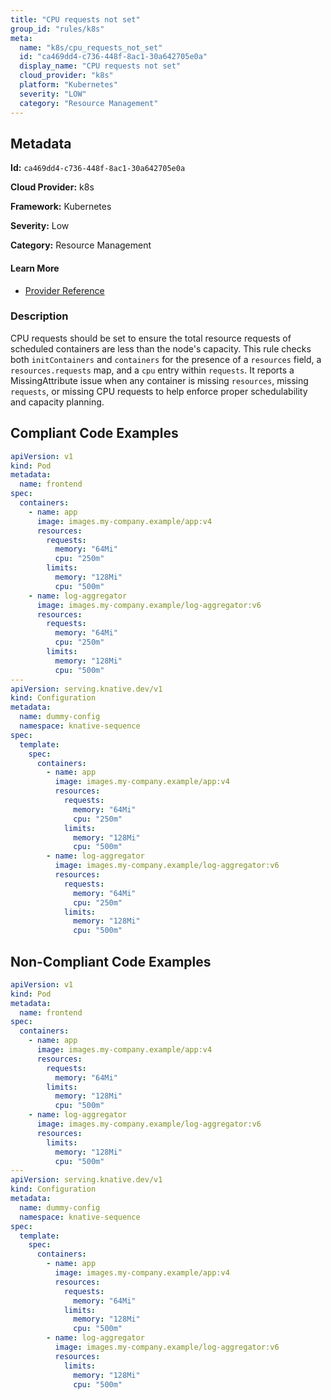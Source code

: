 ```yaml
---
title: "CPU requests not set"
group_id: "rules/k8s"
meta:
  name: "k8s/cpu_requests_not_set"
  id: "ca469dd4-c736-448f-8ac1-30a642705e0a"
  display_name: "CPU requests not set"
  cloud_provider: "k8s"
  platform: "Kubernetes"
  severity: "LOW"
  category: "Resource Management"
---
```

## Metadata

**Id:** `ca469dd4-c736-448f-8ac1-30a642705e0a`

**Cloud Provider:** k8s

**Framework:** Kubernetes

**Severity:** Low

**Category:** Resource Management

#### Learn More

 - [Provider Reference](https://kubernetes.io/docs/concepts/configuration/manage-resources-containers/#)

### Description

 CPU requests should be set to ensure the total resource requests of scheduled containers are less than the node's capacity. This rule checks both `initContainers` and `containers` for the presence of a `resources` field, a `resources.requests` map, and a `cpu` entry within `requests`. It reports a MissingAttribute issue when any container is missing `resources`, missing `requests`, or missing CPU requests to help enforce proper schedulability and capacity planning.


## Compliant Code Examples
```yaml
apiVersion: v1
kind: Pod
metadata:
  name: frontend
spec:
  containers:
    - name: app
      image: images.my-company.example/app:v4
      resources:
        requests:
          memory: "64Mi"
          cpu: "250m"
        limits:
          memory: "128Mi"
          cpu: "500m"
    - name: log-aggregator
      image: images.my-company.example/log-aggregator:v6
      resources:
        requests:
          memory: "64Mi"
          cpu: "250m"
        limits:
          memory: "128Mi"
          cpu: "500m"
---
apiVersion: serving.knative.dev/v1
kind: Configuration
metadata:
  name: dummy-config
  namespace: knative-sequence
spec:
  template:
    spec:
      containers:
        - name: app
          image: images.my-company.example/app:v4
          resources:
            requests:
              memory: "64Mi"
              cpu: "250m"
            limits:
              memory: "128Mi"
              cpu: "500m"
        - name: log-aggregator
          image: images.my-company.example/log-aggregator:v6
          resources:
            requests:
              memory: "64Mi"
              cpu: "250m"
            limits:
              memory: "128Mi"
              cpu: "500m"

```
## Non-Compliant Code Examples
```yaml
apiVersion: v1
kind: Pod
metadata:
  name: frontend
spec:
  containers:
    - name: app
      image: images.my-company.example/app:v4
      resources:
        requests:
          memory: "64Mi"
        limits:
          memory: "128Mi"
          cpu: "500m"
    - name: log-aggregator
      image: images.my-company.example/log-aggregator:v6
      resources:
        limits:
          memory: "128Mi"
          cpu: "500m"
---
apiVersion: serving.knative.dev/v1
kind: Configuration
metadata:
  name: dummy-config
  namespace: knative-sequence
spec:
  template:
    spec:
      containers:
        - name: app
          image: images.my-company.example/app:v4
          resources:
            requests:
              memory: "64Mi"
            limits:
              memory: "128Mi"
              cpu: "500m"
        - name: log-aggregator
          image: images.my-company.example/log-aggregator:v6
          resources:
            limits:
              memory: "128Mi"
              cpu: "500m"

```
